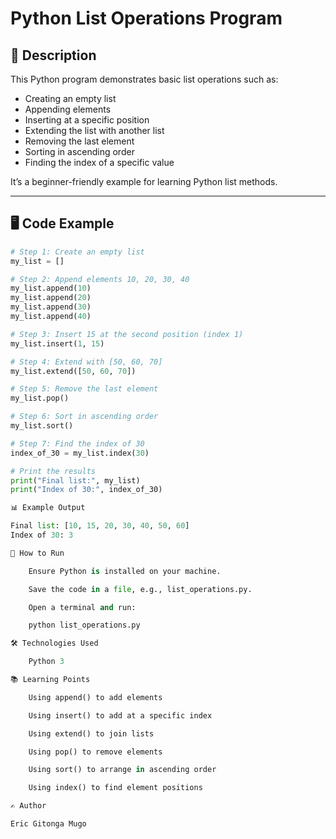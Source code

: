 # Python List Operations Program

## 📌 Description
This Python program demonstrates basic list operations such as:
- Creating an empty list
- Appending elements
- Inserting at a specific position
- Extending the list with another list
- Removing the last element
- Sorting in ascending order
- Finding the index of a specific value

It’s a beginner-friendly example for learning Python list methods.

---

## 🖥️ Code Example
```python
# Step 1: Create an empty list
my_list = []

# Step 2: Append elements 10, 20, 30, 40
my_list.append(10)
my_list.append(20)
my_list.append(30)
my_list.append(40)

# Step 3: Insert 15 at the second position (index 1)
my_list.insert(1, 15)

# Step 4: Extend with [50, 60, 70]
my_list.extend([50, 60, 70])

# Step 5: Remove the last element
my_list.pop()

# Step 6: Sort in ascending order
my_list.sort()

# Step 7: Find the index of 30
index_of_30 = my_list.index(30)

# Print the results
print("Final list:", my_list)
print("Index of 30:", index_of_30)

📊 Example Output

Final list: [10, 15, 20, 30, 40, 50, 60]
Index of 30: 3

🚀 How to Run

    Ensure Python is installed on your machine.

    Save the code in a file, e.g., list_operations.py.

    Open a terminal and run:

    python list_operations.py

🛠️ Technologies Used

    Python 3

📚 Learning Points

    Using append() to add elements

    Using insert() to add at a specific index

    Using extend() to join lists

    Using pop() to remove elements

    Using sort() to arrange in ascending order

    Using index() to find element positions

✍️ Author

Eric Gitonga Mugo


